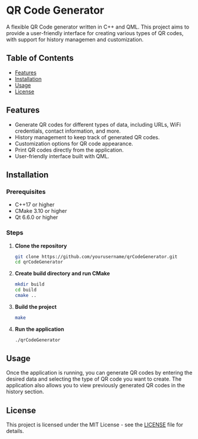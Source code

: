 # QR Code Generator

A flexible QR Code generator written in C++ and QML. This project aims to provide a user-friendly interface for creating various types of QR codes, with support for history managemen and customization.

## Table of Contents

- [Features](#features)
- [Installation](#installation)
- [Usage](#usage)
- [License](#license)

## Features

- Generate QR codes for different types of data, including URLs, WiFi credentials, contact information, and more.
- History management to keep track of generated QR codes.
- Customization options for QR code appearance.
- Print QR codes directly from the application.
- User-friendly interface built with QML.

## Installation

### Prerequisites

- C++17 or higher
- CMake 3.10 or higher
- Qt 6.6.0 or higher

### Steps

1. **Clone the repository**
   ```sh
   git clone https://github.com/yourusername/qrCodeGenerator.git
   cd qrCodeGenerator
   ```

2. **Create build directory and run CMake**
   ```sh
   mkdir build
   cd build
   cmake ..
   ```

3. **Build the project**
   ```sh
   make
   ```

4. **Run the application**
   ```sh
   ./qrCodeGenerator
   ```

## Usage

Once the application is running, you can generate QR codes by entering the desired data and selecting the type of QR code you want to create. The application also allows you to view previously generated QR codes in the history section.

## License

This project is licensed under the MIT License - see the [LICENSE](LICENSE) file for details.
